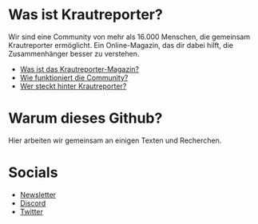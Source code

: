 # Was ist Krautreporter?

Wir sind eine Community von mehr als 16.000 Menschen, die gemeinsam Krautreporter ermöglicht. Ein Online-Magazin, das dir dabei hilft, die Zusammenhänger besser zu verstehen. 

* [Was ist das Krautreporter-Magazin?](https://krautreporter.de/3354-krautreporter-verstandlich-erklart?shared=d8247f0b-7fbb-41ec-8883-0bc2c9e00956)
* [Wie funktioniert die Community?](https://krautreporter.de/pages/community)
* [Wer steckt hinter Krautreporter?](https://krautreporter.de/team)

# Warum dieses Github? 

Hier arbeiten wir gemeinsam an einigen Texten und Recherchen. 

# Socials

* [Newsletter](https://krautreporter.de/newsletter)
* [Discord](https://discord.gg/hG32tDwCk8)
* [Twitter](https://twitter.com/krautreporter)
